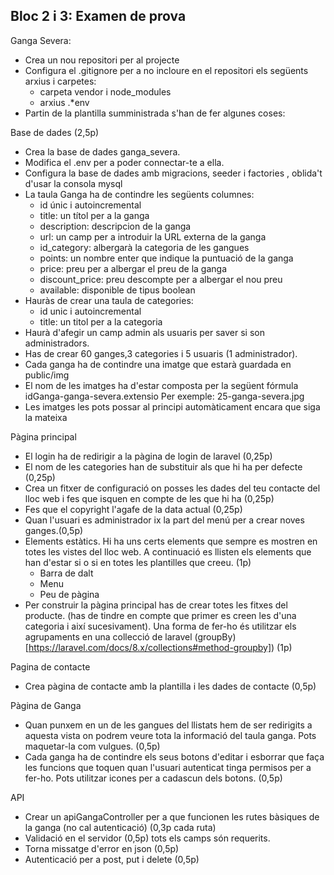 ## Bloc 2 i 3: Examen de prova

Ganga Severa:

* Crea un nou repositori per al projecte
* Configura el .gitignore per a no incloure en el repositori els següents arxius i carpetes:
   * carpeta vendor i node_modules
   * arxius .*env 
* Partin de la plantilla sumministrada s'han de fer algunes coses:

Base de dades (2,5p)

* Crea la base de dades ganga_severa.
* Modifica el .env per a poder connectar-te a ella.
* Configura la base de dades amb migracions, seeder i factories , oblida't d'usar la consola mysql 
* La taula Ganga ha de contindre les següents columnes:
     * id únic i autoincremental
     * title: un títol per a la ganga
     * description: descripcion de la ganga
     * url: un camp per a introduir la URL externa de la ganga
     * id_category: albergarà la categoria de les gangues
     * points: un nombre enter que indique la puntuació de la ganga
     * price: preu per a albergar el preu de la ganga
     * discount_price: preu descompte per a albergar el nou preu
     * available: disponible de tipus boolean
* Hauràs de crear una taula de categories:
     * id unic i autoincremental
     * title: un titol per a la categoria
* Haurà d'afegir un camp admin als usuaris per saver si son administradors.
* Has de crear 60 ganges,3 categories i 5 usuaris (1 administrador).
* Cada ganga ha de contindre una imatge que estarà guardada en public/img
* El nom de les imatges ha d'estar composta per la següent fórmula idGanga-ganga-severa.extensio
Per exemple: 25-ganga-severa.jpg
* Les imatges les pots possar al principi automàticament encara que siga la mateixa 

Pàgina principal

* El login ha de redirigir a la pàgina de login de laravel (0,25p)
* El nom de les categories han de substituir als que hi ha per defecte (0,25p)
* Crea un fitxer de configuració on posses les dades del teu contacte del lloc web i fes que isquen en compte de les que hi ha (0,25p)
* Fes que el copyright l'agafe de la data actual (0,25p)
* Quan l'usuari es administrador ix la part del menú per a crear noves ganges.(0,5p)
* Elements estàtics. Hi ha uns certs elements que sempre es mostren en totes les vistes del lloc web. A continuació es llisten els elements que han d'estar si o si en totes les plantilles que creeu. (1p)
   * Barra de dalt
   * Menu
   * Peu de pàgina
* Per construir la pàgina principal has de crear totes les fitxes del producte. (has de tindre en compte que primer es creen les d'una categoria i així sucesivament). Una forma de fer-ho és utilitzar els agrupaments
en una collecció de laravel (groupBy)[https://laravel.com/docs/8.x/collections#method-groupby]) (1p)

Pagina de contacte

* Crea pàgina de contacte amb la plantilla i les dades de contacte (0,5p)

Pàgina de Ganga 

* Quan punxem en un de les gangues del llistats hem de ser redirigits a aquesta vista on podrem veure tota la informació del taula ganga. Pots maquetar-la com vulgues. (0,5p)
* Cada ganga ha de contindre els seus botons d'editar i esborrar que faça les funcions que toquen quan l'usuari autenticat tinga permisos per a fer-ho. Pots utilitzar icones per a cadascun dels botons. (0,5p)


API 

* Crear un apiGangaController per a que funcionen les rutes bàsiques de la ganga (no cal autenticació) (0,3p cada ruta) 
* Validació en el servidor (0,5p) tots els camps són requerits.
* Torna missatge d'error en json (0,5p)
* Autenticació per a post, put i delete (0,5p)

 
  	 

